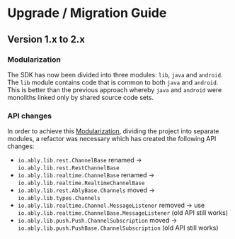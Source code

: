 # Upgrade / Migration Guide

## Version 1.x to 2.x

### Modularization

The SDK has now been divided into three modules: `lib`, `java` and `android`. The `lib` module contains code that is common to both `java` and `android`.
This is better than the previous approach whereby `java` and `android` were monoliths linked only by shared source code sets.

### API changes

In order to achieve this [Modularization](#modularization), dividing the project into separate modules, a refactor was necessary which has created the following API changes:

- `io.ably.lib.rest.ChannelBase` renamed -> `io.ably.lib.rest.RestChannelBase`
- `io.ably.lib.realtime.ChannelBase` renamed -> `io.ably.lib.realtime.RealtimeChannelBase`
- `io.ably.lib.rest.AblyBase.Channels` moved -> `io.ably.lib.types.Channels`
- `io.ably.lib.realtime.Channel.MessageListener` removed -> use `io.ably.lib.realtime.ChannelBase.MessageListener` (old API still works)
- `io.ably.lib.push.Push.ChannelSubscription` moved -> `io.ably.lib.push.PushBase.ChannelSubscription` (old API still works)
